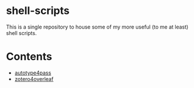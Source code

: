 # shell-scripts
This is a single repository to house some of my more useful (to me at least) shell scripts.

# Contents
- [autotype4pass](https://gitlab.com/ConorIA/shell-scripts/tree/master/autotype4pass)
- [zotero4overleaf](https://gitlab.com/ConorIA/shell-scripts/tree/master/zotero4overleaf)

